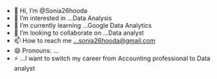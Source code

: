 - 👋 Hi, I’m @Sonia26hooda
- 👀 I’m interested in ...Data Analysis
- 🌱 I’m currently learning ...Google Data Analytics 
- 💞️ I’m looking to collaborate on ...Data analyst 
- 📫 How to reach me ...sonia26hooda@gmail.com
- 😄 Pronouns: ...
- ⚡ ...I want to switch my career from Accounting professional to Data analyst

<!---
Sonia26hooda/Sonia26hooda is a ✨ special ✨ repository because its `README.md` (this file) appears on your GitHub profile.
You can click the Preview link to take a look at your changes.
--->
